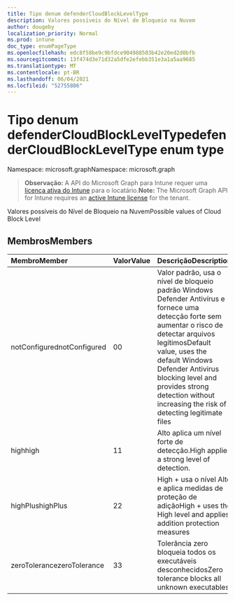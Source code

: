 ```yaml
---
title: Tipo denum defenderCloudBlockLevelType
description: Valores possíveis do Nível de Bloqueio na Nuvem
author: dougeby
localization_priority: Normal
ms.prod: intune
doc_type: enumPageType
ms.openlocfilehash: edc8f58be9c9bfdce904988503b42e20ed2d0bfb
ms.sourcegitcommit: 13f474d3e71d32a5dfe2efebb351e3a1a5aa9685
ms.translationtype: MT
ms.contentlocale: pt-BR
ms.lasthandoff: 06/04/2021
ms.locfileid: "52755886"
---
```

# <a name="defendercloudblockleveltype-enum-type"></a><span data-ttu-id="f0d94-103">Tipo denum defenderCloudBlockLevelType</span><span class="sxs-lookup"><span data-stu-id="f0d94-103">defenderCloudBlockLevelType enum type</span></span>

<span data-ttu-id="f0d94-104">Namespace: microsoft.graph</span><span class="sxs-lookup"><span data-stu-id="f0d94-104">Namespace: microsoft.graph</span></span>

> <span data-ttu-id="f0d94-105">**Observação:** A API do Microsoft Graph para Intune requer uma [licença ativa do Intune](https://go.microsoft.com/fwlink/?linkid=839381) para o locatário.</span><span class="sxs-lookup"><span data-stu-id="f0d94-105">**Note:** The Microsoft Graph API for Intune requires an [active Intune license](https://go.microsoft.com/fwlink/?linkid=839381) for the tenant.</span></span>

<span data-ttu-id="f0d94-106">Valores possíveis do Nível de Bloqueio na Nuvem</span><span class="sxs-lookup"><span data-stu-id="f0d94-106">Possible values of Cloud Block Level</span></span>

## <a name="members"></a><span data-ttu-id="f0d94-107">Membros</span><span class="sxs-lookup"><span data-stu-id="f0d94-107">Members</span></span>
|<span data-ttu-id="f0d94-108">Membro</span><span class="sxs-lookup"><span data-stu-id="f0d94-108">Member</span></span>|<span data-ttu-id="f0d94-109">Valor</span><span class="sxs-lookup"><span data-stu-id="f0d94-109">Value</span></span>|<span data-ttu-id="f0d94-110">Descrição</span><span class="sxs-lookup"><span data-stu-id="f0d94-110">Description</span></span>|
|:---|:---|:---|
|<span data-ttu-id="f0d94-111">notConfigured</span><span class="sxs-lookup"><span data-stu-id="f0d94-111">notConfigured</span></span>|<span data-ttu-id="f0d94-112">0</span><span class="sxs-lookup"><span data-stu-id="f0d94-112">0</span></span>|<span data-ttu-id="f0d94-113">Valor padrão, usa o nível de bloqueio padrão Windows Defender Antivírus e fornece uma detecção forte sem aumentar o risco de detectar arquivos legítimos</span><span class="sxs-lookup"><span data-stu-id="f0d94-113">Default value, uses the default Windows Defender Antivirus blocking level and provides strong detection without increasing the risk of detecting legitimate files</span></span>|
|<span data-ttu-id="f0d94-114">high</span><span class="sxs-lookup"><span data-stu-id="f0d94-114">high</span></span>|<span data-ttu-id="f0d94-115">1</span><span class="sxs-lookup"><span data-stu-id="f0d94-115">1</span></span>|<span data-ttu-id="f0d94-116">Alto aplica um nível forte de detecção.</span><span class="sxs-lookup"><span data-stu-id="f0d94-116">High applies a strong level of detection.</span></span>|
|<span data-ttu-id="f0d94-117">highPlus</span><span class="sxs-lookup"><span data-stu-id="f0d94-117">highPlus</span></span>|<span data-ttu-id="f0d94-118">2</span><span class="sxs-lookup"><span data-stu-id="f0d94-118">2</span></span>|<span data-ttu-id="f0d94-119">High + usa o nível Alto e aplica medidas de proteção de adição</span><span class="sxs-lookup"><span data-stu-id="f0d94-119">High + uses the High level and applies addition protection measures</span></span>|
|<span data-ttu-id="f0d94-120">zeroTolerance</span><span class="sxs-lookup"><span data-stu-id="f0d94-120">zeroTolerance</span></span>|<span data-ttu-id="f0d94-121">3</span><span class="sxs-lookup"><span data-stu-id="f0d94-121">3</span></span>|<span data-ttu-id="f0d94-122">Tolerância zero bloqueia todos os executáveis desconhecidos</span><span class="sxs-lookup"><span data-stu-id="f0d94-122">Zero tolerance blocks all unknown executables</span></span>|




